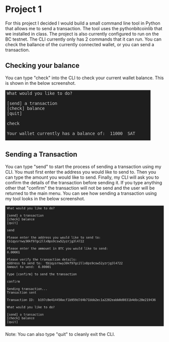# Project 1
For this project I decided I would build a small command line tool in Python that allows me to send a transaction. The tool uses the pythonbitcoinlib that we installed in class. The project is also currently configured to run on the BC testnet. The CLI currently only has 2 commands that it can run. You can check the ballance of the currently connected wallet, or you can send a transaction.


## Checking your balance
You can type "check" into the CLI to check your current wallet balance. This is shown in the below screenshot.

![Checking your balance](evidence/Checking_Balance.PNG)

## Sending a Transaction
You can type "send" to start the process of sending a transaction using my CLI. You must first enter the address you would like to send to. Then you can type the amount you would like to send. Finally, my CLI will ask you to confirm the details of the transaction before sending it. If you type anything other that "confirm" the transaction will not be send and the user will be returned to the main menu. You can see how sending a transaction using my tool looks in the below screenshot.

![Sending a Transaction](evidence/Sending_A_Transaction.PNG)

Note: You can also type "quit" to cleanly exit the CLI.
